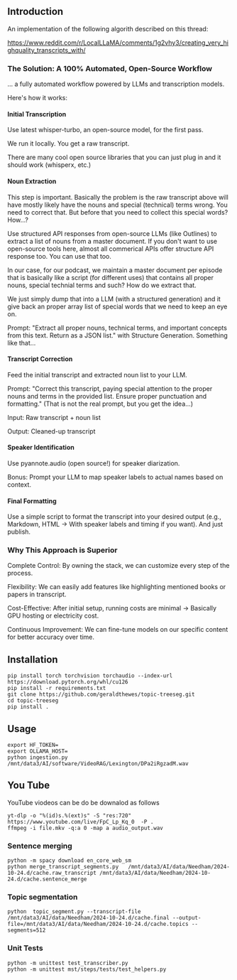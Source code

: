 ## Introduction

An implementation of the following algorith described on this thread:

https://www.reddit.com/r/LocalLLaMA/comments/1g2vhy3/creating_very_highquality_transcripts_with/

### The Solution: A 100% Automated, Open-Source Workflow
... a fully automated workflow powered by LLMs and transcription models. 

Here's how it works:

#### Initial Transcription

Use latest whisper-turbo, an open-source model, for the first pass.

We run it locally. You get a raw transcript.

There are many cool open source libraries that you can just plug in and it should work (whisperx, etc.)

#### Noun Extraction

This step is important. Basically the problem is the raw transcript above will have mostly likely have the nouns and special (technical) terms wrong. You need to correct that. But before that you need to collect this special words? How...?

Use structured API responses from open-source LLMs (like Outlines) to extract a list of nouns from a master document. If you don't want to use open-source tools here, almost all commerical APIs offer structure API response too. You can use that too.

In our case, for our podcast, we maintain a master document per episode that is basically like a script (for different uses) that contains all proper nouns, special technial terms and such? How do we extract that.

We just simply dump that into a LLM (with a structured generation) and it give back an proper array list of special words that we need to keep an eye on.

Prompt: "Extract all proper nouns, technical terms, and important concepts from this text. Return as a JSON list." with Structure Generation. Something like that...

#### Transcript Correction

Feed the initial transcript and extracted noun list to your LLM.

Prompt: "Correct this transcript, paying special attention to the proper nouns and terms in the provided list. Ensure proper punctuation and formatting." (That is not the real prompt, but you get the idea...)

Input: Raw transcript + noun list

Output: Cleaned-up transcript

#### Speaker Identification

Use pyannote.audio (open source!) for speaker diarization.

Bonus: Prompt your LLM to map speaker labels to actual names based on context.

#### Final Formatting

Use a simple script to format the transcript into your desired output (e.g., Markdown, HTML -> With speaker labels and timing if you want). And just publish.

### Why This Approach is Superior
Complete Control: By owning the stack, we can customize every step of the process.

Flexibility: We can easily add features like highlighting mentioned books or papers in transcript.

Cost-Effective: After initial setup, running costs are minimal -> Basically GPU hosting or electricity cost.

Continuous Improvement: We can fine-tune models on our specific content for better accuracy over time.


## Installation

```
pip install torch torchvision torchaudio --index-url https://download.pytorch.org/whl/cu126
pip install -r requirements.txt
git clone https://github.com/geraldthewes/topic-treeseg.git
cd topic-treeseg
pip install .
```

## Usage

```
export HF_TOKEN=
export OLLAMA_HOST=
python ingestion.py /mnt/data3/AI/software/VideoRAG/Lexington/DPa2iRgzadM.wav
```

## You Tube

YouTube viodeos can be do be downalod as follows

```
yt-dlp -o "%(id)s.%(ext)s" -S "res:720" https://www.youtube.com/live/FpC_Lp_Kq_0  -P .
ffmpeg -i file.mkv -q:a 0 -map a audio_output.wav
```

### Sentence merging

```
python -m spacy download en_core_web_sm
python merge_transcript_segments.py   /mnt/data3/AI/data/Needham/2024-10-24.d/cache.raw_transcript /mnt/data3/AI/data/Needham/2024-10-24.d/cache.sentence_merge
```


### Topic segmentation

```
python  topic_segment.py --transcript-file   /mnt/data3/AI/data/Needham/2024-10-24.d/cache.final --output-file=/mnt/data3/AI/data/Needham/2024-10-24.d/cache.topics --segments=512
```
### Unit Tests

```
python -m unittest test_transcriber.py
python -m unittest mst/steps/tests/test_helpers.py
```
